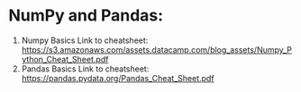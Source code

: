 # NumPy and Pandas:
1. Numpy Basics
    Link to cheatsheet: https://s3.amazonaws.com/assets.datacamp.com/blog_assets/Numpy_Python_Cheat_Sheet.pdf
2. Pandas Basics
    Link to cheatsheet: https://pandas.pydata.org/Pandas_Cheat_Sheet.pdf
